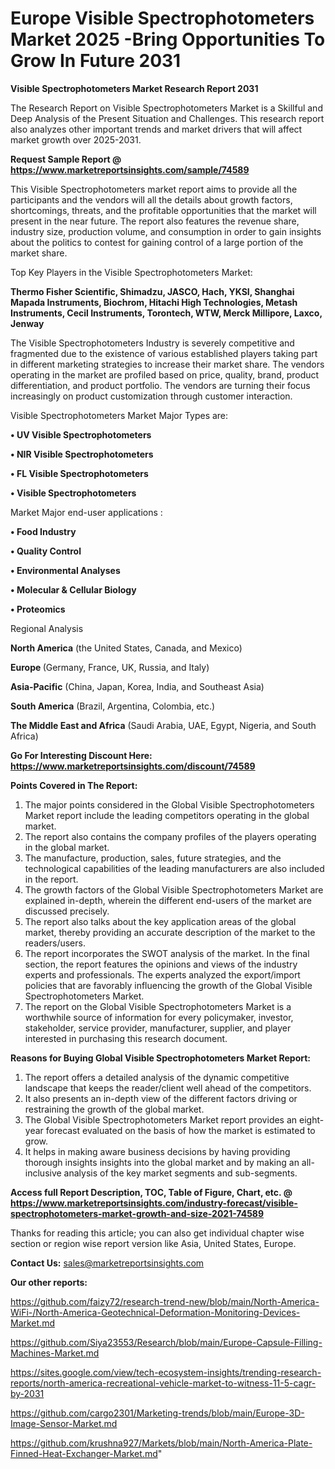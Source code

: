  # Europe Visible Spectrophotometers Market 2025 -Bring Opportunities To Grow In Future 2031

<strong>Visible Spectrophotometers Market Research Report 2031</strong>

The Research Report on Visible Spectrophotometers Market is a Skillful and Deep Analysis of the Present Situation and Challenges. This research report also analyzes other important trends and market drivers that will affect market growth over 2025-2031.

<strong>Request Sample Report @ <a href=https://www.marketreportsinsights.com/sample/74589>https://www.marketreportsinsights.com/sample/74589</a></strong>

This Visible Spectrophotometers market report aims to provide all the participants and the vendors will all the details about growth factors, shortcomings, threats, and the profitable opportunities that the market will present in the near future. The report also features the revenue share, industry size, production volume, and consumption in order to gain insights about the politics to contest for gaining control of a large portion of the market share.

Top Key Players in the Visible Spectrophotometers Market:

<strong>Thermo Fisher Scientific, Shimadzu, JASCO, Hach, YKSI, Shanghai Mapada Instruments, Biochrom, Hitachi High Technologies, Metash Instruments, Cecil Instruments, Torontech, WTW, Merck Millipore, Laxco, Jenway</strong>

The Visible Spectrophotometers Industry is severely competitive and fragmented due to the existence of various established players taking part in different marketing strategies to increase their market share. The vendors operating in the market are profiled based on price, quality, brand, product differentiation, and product portfolio. The vendors are turning their focus increasingly on product customization through customer interaction.

Visible Spectrophotometers Market Major Types are:

<strong>• UV Visible Spectrophotometers

• NIR Visible Spectrophotometers

• FL Visible Spectrophotometers

• Visible Spectrophotometers</strong>

Market Major end-user applications :

<strong>• Food Industry

• Quality Control

• Environmental Analyses

• Molecular & Cellular Biology

• Proteomics</strong>

Regional Analysis

</u><strong><b>North America</b></strong> (the United States, Canada, and Mexico)

<strong><b>Europe </b></strong>(Germany, France, UK, Russia, and Italy)

<strong><b>Asia-Pacific</b></strong> (China, Japan, Korea, India, and Southeast Asia)

<strong><b>South America</b></strong> (Brazil, Argentina, Colombia, etc.)

<strong><b>The Middle East and Africa</b></strong> (Saudi Arabia, UAE, Egypt, Nigeria, and South Africa)

<strong>Go For Interesting Discount Here: <a href=https://www.marketreportsinsights.com/discount/74589>https://www.marketreportsinsights.com/discount/74589</a></strong>

<strong>Points Covered in The Report:</strong>
<ol>
  <li>The major points considered in the Global Visible Spectrophotometers Market report include the leading competitors operating in the global market.</li>
  <li>The report also contains the company profiles of the players operating in the global market.</li>
  <li>The manufacture, production, sales, future strategies, and the technological capabilities of the leading manufacturers are also included in the report.</li>
  <li>The growth factors of the Global Visible Spectrophotometers Market are explained in-depth, wherein the different end-users of the market are discussed precisely.</li>
  <li>The report also talks about the key application areas of the global market, thereby providing an accurate description of the market to the readers/users.</li>
  <li>The report incorporates the SWOT analysis of the market. In the final section, the report features the opinions and views of the industry experts and professionals. The experts analyzed the export/import policies that are favorably influencing the growth of the Global Visible Spectrophotometers Market.</li>
  <li>The report on the Global Visible Spectrophotometers Market is a worthwhile source of information for every policymaker, investor, stakeholder, service provider, manufacturer, supplier, and player interested in purchasing this research document.</li>
</ol>
<strong>Reasons for Buying Global Visible Spectrophotometers Market Report:</strong>

<ol>
  <li>The report offers a detailed analysis of the dynamic competitive landscape that keeps the reader/client well ahead of the competitors.</li>
  <li>It also presents an in-depth view of the different factors driving or restraining the growth of the global market.</li>
  <li>The Global Visible Spectrophotometers Market report provides an eight-year forecast evaluated on the basis of how the market is estimated to grow.</li>
  <li>It helps in making aware business decisions by having providing thorough insights insights into the global market and by making an all-inclusive analysis of the key market segments and sub-segments.</li>
</ol>
<strong>Access full Report Description, TOC, Table of Figure, Chart, etc. @ <a href=https://www.marketreportsinsights.com/industry-forecast/visible-spectrophotometers-market-growth-and-size-2021-74589>https://www.marketreportsinsights.com/industry-forecast/visible-spectrophotometers-market-growth-and-size-2021-74589</a></strong>


Thanks for reading this article; you can also get individual chapter wise section or region wise report version like Asia, United States, Europe.

<strong>Contact Us:</strong>
sales@marketreportsinsights.com

<strong>Our other reports:</strong>

<a href=https://github.com/faizy72/research-trend-new/blob/main/North-America-WiFi-/North-America-Geotechnical-Deformation-Monitoring-Devices-Market.md>https://github.com/faizy72/research-trend-new/blob/main/North-America-WiFi-/North-America-Geotechnical-Deformation-Monitoring-Devices-Market.md</a>

<a href=https://github.com/Siya23553/Research/blob/main/Europe-Capsule-Filling-Machines-Market.md>https://github.com/Siya23553/Research/blob/main/Europe-Capsule-Filling-Machines-Market.md</a>

<a href=https://sites.google.com/view/tech-ecosystem-insights/trending-research-reports/north-america-recreational-vehicle-market-to-witness-11-5-cagr-by-2031>https://sites.google.com/view/tech-ecosystem-insights/trending-research-reports/north-america-recreational-vehicle-market-to-witness-11-5-cagr-by-2031</a>

<a href=https://github.com/cargo2301/Marketing-trends/blob/main/Europe-3D-Image-Sensor-Market.md>https://github.com/cargo2301/Marketing-trends/blob/main/Europe-3D-Image-Sensor-Market.md</a>

<a href=https://github.com/krushna927/Markets/blob/main/North-America-Plate-Finned-Heat-Exchanger-Market.md>https://github.com/krushna927/Markets/blob/main/North-America-Plate-Finned-Heat-Exchanger-Market.md</a>"
